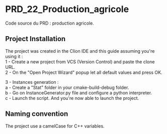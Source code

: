 # PRD_22_Production_agricole
Code source du PRD : production agricole.


## Project Installation
The project was created in the Clion IDE and this guide assuming you're using it :  \
1 - Create a new project from VCS (Version Control) and paste the clone URL.\
2 - On the "Open Project Wizard" popup let all default values and press OK.

3 - Instances generation :\
a - Create a "Stat" folder in your cmake-build-debug folder.\
b - Go on InstanceGenerator.py file and configure a python interpreter. \
c - Launch the script. And you're now able to launch the project.



## Naming convention
The project use a camelCase for C++ variables.